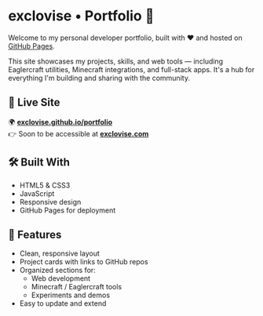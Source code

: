 # exclovise • Portfolio 💼

Welcome to my personal developer portfolio, built with ❤️ and hosted on [GitHub Pages](https://exclovise.github.io/portfolio/).

This site showcases my projects, skills, and web tools — including Eaglercraft utilities, Minecraft integrations, and full-stack apps. It's a hub for everything I'm building and sharing with the community.

## 🔗 Live Site

🌍 **[exclovise.github.io/portfolio](https://exclovise.github.io/portfolio/)**  
👉 Soon to be accessible at **[exclovise.com](https://exclovise.com)**

## 🛠️ Built With

- HTML5 & CSS3
- JavaScript
- Responsive design
- GitHub Pages for deployment

## 📁 Features

- Clean, responsive layout
- Project cards with links to GitHub repos
- Organized sections for:
  - Web development
  - Minecraft / Eaglercraft tools
  - Experiments and demos
- Easy to update and extend
